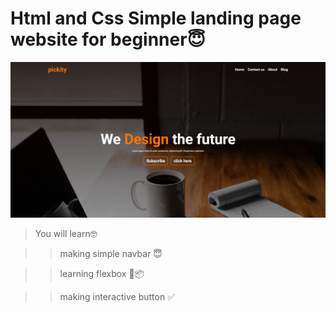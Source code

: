 # **Html and Css Simple landing page website for beginner😇**

![Simple landing page](./preview/preview.PNG)

> You will learn🤓

> > making simple navbar 😇

> > learning flexbox 💪📦

> > making interactive button ✅
